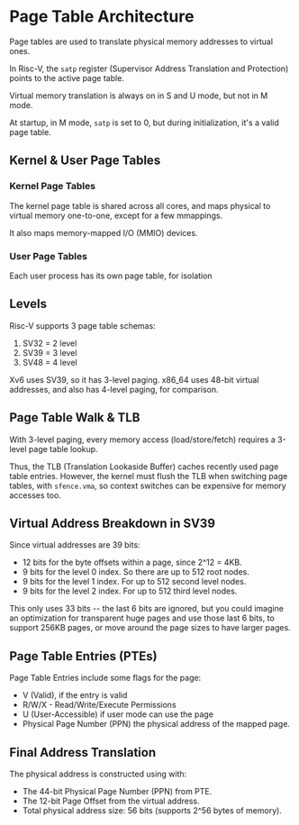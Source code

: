 # Page Table Architecture

Page tables are used to translate physical memory addresses to virtual ones.

In Risc-V, the `satp` register (Supervisor Address Translation and
Protection) points to the active page table.

Virtual memory translation is always on in S and U mode, but not in M
mode.

At startup, in M mode, `satp` is set to 0, but during initialization,
it's a valid page table.

## Kernel & User Page Tables

### Kernel Page Tables

The kernel page table is shared across all cores, and maps physical to
virtual memory one-to-one, except for a few mmappings.

It also maps memory-mapped I/O (MMIO) devices.

### User Page Tables

Each user process has its own page table, for isolation

## Levels

Risc-V supports 3 page table schemas:

1. SV32 = 2 level
2. SV39 = 3 level
3. SV48 = 4 level

Xv6 uses SV39, so it has 3-level paging.
x86_64 uses 48-bit virtual addresses, and also has 4-level paging, for
comparison.

## Page Table Walk & TLB

With 3-level paging, every memory access (load/store/fetch) requires a
3-level page table lookup.

Thus, the TLB (Translation Lookaside Buffer) caches recently used page
table entries.
However, the kernel must flush the TLB when switching page tables, with
`sfence.vma`, so context switches can be expensive for memory accesses
too.

## Virtual Address Breakdown in SV39

Since virtual addresses are 39 bits:

- 12 bits for the byte offsets within a page, since 2^12 = 4KB.
- 9 bits for the level 0 index. So there are up to 512 root nodes.
- 9 bits for the level 1 index. For up to 512 second level nodes.
- 9 bits for the level 2 index. For up to 512 third level nodes.

This only uses 33 bits -- the last 6 bits are ignored, but you could
imagine an optimization for transparent huge pages and use those last 6
bits, to support 256KB pages, or move around the page sizes to have
larger pages.

## Page Table Entries (PTEs)

Page Table Entries include some flags for the page:

- V (Valid), if the entry is valid
- R/W/X - Read/Write/Execute Permissions
- U (User-Accessible) if user mode can use the page
- Physical Page Number (PPN) the physical address of the mapped page.

## Final Address Translation

The physical address is constructed using with:

- The 44-bit Physical Page Number (PPN) from PTE.
- The 12-bit Page Offset from the virtual address.
- Total physical address size: 56 bits (supports 2^56 bytes of memory).
